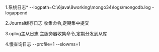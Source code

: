 
1.系统日志*
--logpath=C:\6java\8working\mongo34\logs\mongodb.log -logappend


2.Journal缓存日志
收集命令,定期集中提交



3.oplog主从日志
主服务器收集命令,定期分发到从库



4.慢查询日志
--profile=1 --slowms=1
